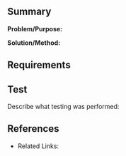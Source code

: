 <!-- ## PR Stack (Optional) -->
<!-- Base PR: #123 -->


## Summary

**Problem/Purpose:**

**Solution/Method:**

## Requirements


<!-- ## Implement (Optional) -->


<!-- ## Review Point (Optional) -->


## Test

Describe what testing was performed: 

<!-- ## LLM Context (Optional) -->
<!-- If this change involved LLM assistance, please describe what rules or prompts were used -->
<!-- 💡 Reference question: "What instructions or rules did you provide to the LLM for this work? Please share any prompts or guides you used." -->

## References

- Related Links: 
